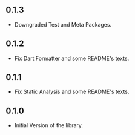 ## 0.1.3

* Downgraded Test and Meta Packages.

## 0.1.2

* Fix Dart Formatter and some README's texts.

## 0.1.1

* Fix Static Analysis and some README's texts.

## 0.1.0

* Initial Version of the library.
